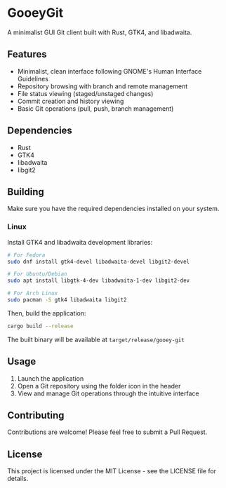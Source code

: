 # GooeyGit

A minimalist GUI Git client built with Rust, GTK4, and libadwaita.

## Features

- Minimalist, clean interface following GNOME's Human Interface Guidelines
- Repository browsing with branch and remote management
- File status viewing (staged/unstaged changes)
- Commit creation and history viewing
- Basic Git operations (pull, push, branch management)

## Dependencies

- Rust
- GTK4
- libadwaita
- libgit2

## Building

Make sure you have the required dependencies installed on your system.

### Linux

Install GTK4 and libadwaita development libraries:

```bash
# For Fedora
sudo dnf install gtk4-devel libadwaita-devel libgit2-devel

# For Ubuntu/Debian
sudo apt install libgtk-4-dev libadwaita-1-dev libgit2-dev

# For Arch Linux
sudo pacman -S gtk4 libadwaita libgit2
```

Then, build the application:

```bash
cargo build --release
```

The built binary will be available at `target/release/gooey-git`

## Usage

1. Launch the application
2. Open a Git repository using the folder icon in the header
3. View and manage Git operations through the intuitive interface

## Contributing

Contributions are welcome! Please feel free to submit a Pull Request.

## License

This project is licensed under the MIT License - see the LICENSE file for details.
